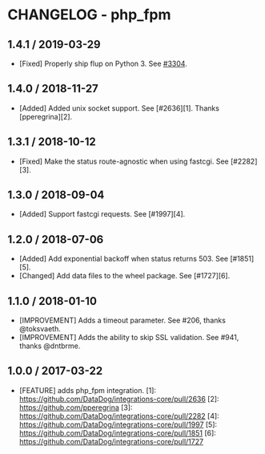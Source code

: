 # CHANGELOG - php_fpm

## 1.4.1 / 2019-03-29

* [Fixed] Properly ship flup on Python 3. See [#3304](https://github.com/DataDog/integrations-core/pull/3304).

## 1.4.0 / 2018-11-27

* [Added] Added unix socket support. See [#2636][1]. Thanks [pperegrina][2].

## 1.3.1 / 2018-10-12

* [Fixed] Make the status route-agnostic when using fastcgi. See [#2282][3].

## 1.3.0 / 2018-09-04

* [Added] Support fastcgi requests. See [#1997][4].

## 1.2.0 / 2018-07-06

* [Added] Add exponential backoff when status returns 503. See [#1851][5].
* [Changed] Add data files to the wheel package. See [#1727][6].

## 1.1.0 / 2018-01-10

* [IMPROVEMENT] Adds a timeout parameter. See #206, thanks @toksvaeth.
* [IMPROVEMENT] Adds the ability to skip SSL validation. See #941, thanks @dntbrme.

## 1.0.0 / 2017-03-22

* [FEATURE] adds php_fpm integration.
[1]: https://github.com/DataDog/integrations-core/pull/2636
[2]: https://github.com/pperegrina
[3]: https://github.com/DataDog/integrations-core/pull/2282
[4]: https://github.com/DataDog/integrations-core/pull/1997
[5]: https://github.com/DataDog/integrations-core/pull/1851
[6]: https://github.com/DataDog/integrations-core/pull/1727
